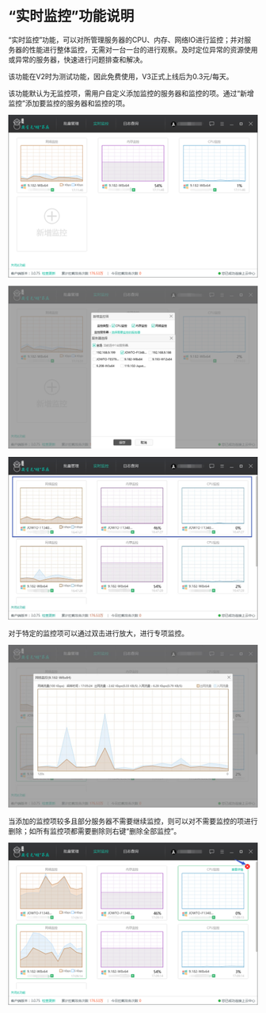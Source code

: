 # “实时监控”功能说明

“实时监控”功能，可以对所管理服务器的CPU、内存、网络IO进行监控；并对服务器的性能进行整体监控，无需对一台一台的进行观察。及时定位异常的资源使用或异常的服务器，快速进行问题排查和解决。

该功能在V2时为测试功能，因此免费使用，V3正式上线后为0.3元\/每天。

该功能默认为无监控项，需用户自定义添加监控的服务器和监控的项。通过“新增监控”添加要监控的服务器和监控的项。

![](../.gitbook/assets/f0501.png)

![](../.gitbook/assets/f0502.png)

![](../.gitbook/assets/f0503.png)

对于特定的监控项可以通过双击进行放大，进行专项监控。

![](../.gitbook/assets/f0504.png)

当添加的监控项较多且部分服务器不需要继续监控，则可以对不需要监控的项进行删除；如所有监控项都需要删除则右键“删除全部监控”。

![](../.gitbook/assets/f0505.png)

